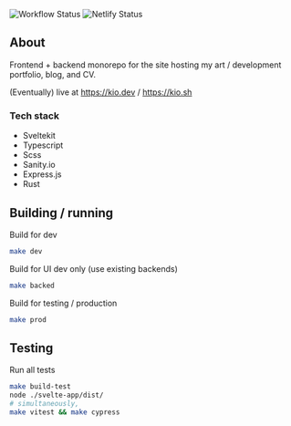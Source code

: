 ![Workflow Status](https://github.com/kiosion/kio.dev/actions/workflows/ci.yml/badge.svg) ![Netlify Status](https://api.netlify.com/api/v1/badges/b300e0f9-e70d-4358-b27d-09a862efbc8d/deploy-status)

## About

Frontend + backend monorepo for the site hosting my art / development portfolio, blog, and CV.

(Eventually) live at <a href="https://kio.dev/">https://kio.dev</a> / <a href="https://kio.sh/">https://kio.sh</a>

### Tech stack

- Sveltekit
- Typescript
- Scss
- Sanity.io
- Express.js
- Rust

## Building / running

Build for dev
```bash
make dev
```

Build for UI dev only (use existing backends)
```bash
make backed
```

Build for testing / production
```bash
make prod
```

## Testing

Run all tests
```bash
make build-test
node ./svelte-app/dist/
# simultaneously,
make vitest && make cypress
```
